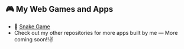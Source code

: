## 🎮 My Web Games and Apps
- 🐍 [Snake Game](https://anupx-code.github.io/AnupOP/)
- Check out my other repositories for more apps built by me — More coming soon!!✌
